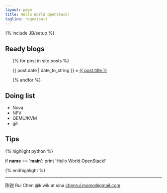 ```yaml
---
layout: page
title: Hello World OpenStack!
tagline: regexisart
---
```

{% include JB/setup %}

## Ready blogs 

<ul class="posts">
  {% for post in site.posts %}
    <p><span>{{ post.date | date_to_string }}</span> &raquo; <a href="{{ BASE_PATH }}{{ post.url }}">{{ post.title }}</a></p>
  {% endfor %}
</ul>

## Doing list

- Nova
- NFV
- QEMU/KVM
- git

## Tips

{% highlight python %}

if __name__ == '__main__':
    print 'Hello World OpenStack!'

{% endhighlight %}

----------

陈锐 Rui Chen @kiwik at sina chenrui.momo@gmail.com